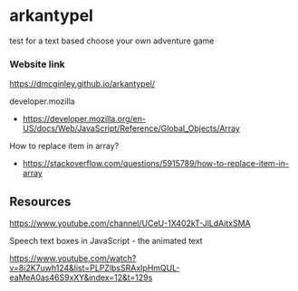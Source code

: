 # arkantypel

test for a text based choose your own adventure game

### Website link

https://dmcginley.github.io/arkantypel/

developer.mozilla

- https://developer.mozilla.org/en-US/docs/Web/JavaScript/Reference/Global_Objects/Array

How to replace item in array?

- https://stackoverflow.com/questions/5915789/how-to-replace-item-in-array

## Resources

https://www.youtube.com/channel/UCeU-1X402kT-JlLdAitxSMA

Speech text boxes in JavaScript - the animated text

https://www.youtube.com/watch?v=8i2K7uwh124&list=PLPZlbsSRAxIpHmQUL-eaMeA0as46S9xXY&index=12&t=129s
